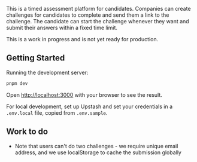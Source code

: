 This is a timed assessment platform for candidates. Companies can create challenges for candidates to complete and send them a link to the challenge. The candidate can start the challenge whenever they want and submit their answers within a fixed time limit.

This is a work in progress and is not yet ready for production.

## Getting Started

Running the development server:

```bash
pnpm dev
```

Open [http://localhost:3000](http://localhost:3000) with your browser to see the result.

For local development, set up Upstash and set your credentials in a `.env.local` file, copied from `.env.sample`.

## Work to do

- Note that users can't do two challenges - we require unique email address, and we use localStorage to cache the submission globally
